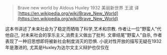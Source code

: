 
> Brave new world by Aldous Huxley 1932
> 美丽新世界 王波 译
[https://en.wikipedia.org/wiki/Brave_New_World](https://en.wikipedia.org/wiki/Brave_New_World)

这本书讲述了未来社会为了稳定而牺牲了科学,艺术和宗教. 作者让一位"野蛮人"代他自己, 对未来社会的享乐主义,消费主义做出了批判. 文章结尾"野蛮人"自杀, 作者表现了一种旧思想即将被新社会制度消灭的恐惧. 小说对性开放的描写无疑在1932年是激进的, 尤其是Huxley为达尔文主义辩护也仅仅在
<!--stackedit_data:
eyJoaXN0b3J5IjpbLTYwODU2NTI5MV19
-->